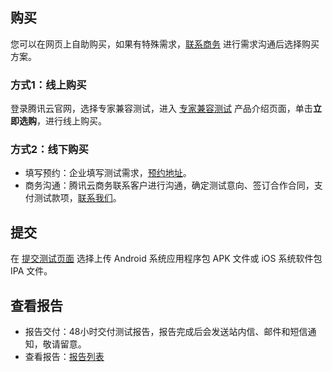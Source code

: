 ## 购买

您可以在网页上自助购买，如果有特殊需求，<a targert="_blank" href="https://cloud.tencent.com/act/event/connect-service">联系商务</a> 进行需求沟通后选择购买方案。


### 方式1：线上购买

登录腾讯云官网，选择专家兼容测试，进入 [专家兼容测试](https://cloud.tencent.com/product/ect) 产品介绍页面，单击**立即选购**，进行线上购买。

### 方式2：线下购买

- 填写预约：企业填写测试需求，<a targert="_blank" href="https://console.cloud.tencent.com/wetest/expert/reserve">预约地址</a>。
- 商务沟通：腾讯云商务联系客户进行沟通，确定测试意向、签订合作合同，支付测试款项，<a targert="_blank" href="https://cloud.tencent.com/act/event/connect-service">联系我们</a>。

## 提交

在 <a targert="_blank" href="https://console.cloud.tencent.com/wetest/expert/submit">提交测试页面</a> 选择上传 Android 系统应用程序包 APK 文件或 iOS 系统软件包 IPA 文件。

## 查看报告

- 报告交付：48小时交付测试报告，报告完成后会发送站内信、邮件和短信通知，敬请留意。
- 查看报告：<a targert="_blank" href="https://console.cloud.tencent.com/wetest/report/expert">报告列表</a>  


